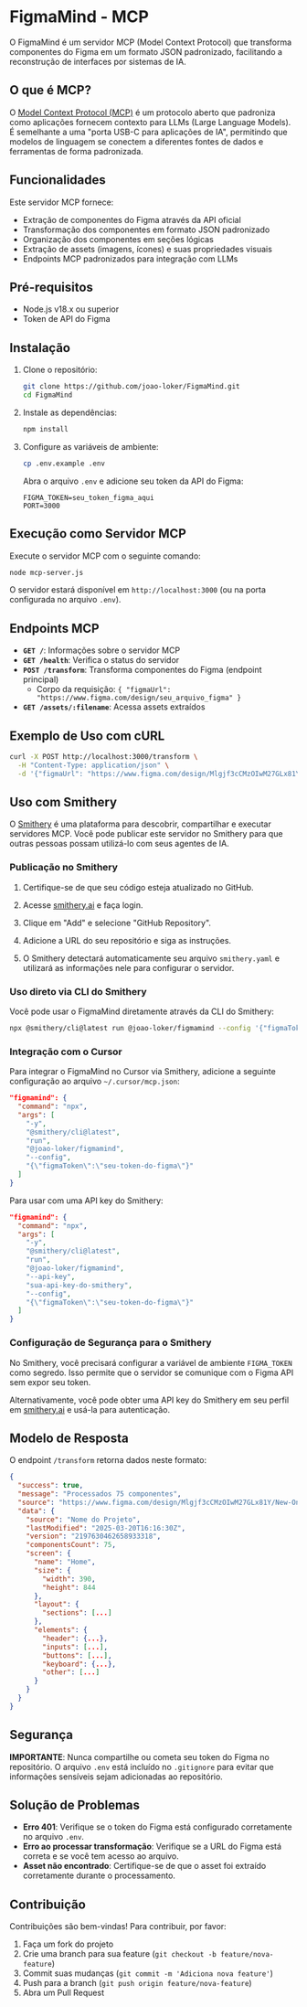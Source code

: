 # FigmaMind - MCP

O FigmaMind é um servidor MCP (Model Context Protocol) que transforma componentes do Figma em um formato JSON padronizado, facilitando a reconstrução de interfaces por sistemas de IA.

## O que é MCP?

O [Model Context Protocol (MCP)](https://modelcontextprotocol.io/) é um protocolo aberto que padroniza como aplicações fornecem contexto para LLMs (Large Language Models). É semelhante a uma "porta USB-C para aplicações de IA", permitindo que modelos de linguagem se conectem a diferentes fontes de dados e ferramentas de forma padronizada.

## Funcionalidades

Este servidor MCP fornece:

- Extração de componentes do Figma através da API oficial
- Transformação dos componentes em formato JSON padronizado
- Organização dos componentes em seções lógicas
- Extração de assets (imagens, ícones) e suas propriedades visuais
- Endpoints MCP padronizados para integração com LLMs

## Pré-requisitos

- Node.js v18.x ou superior
- Token de API do Figma

## Instalação

1. Clone o repositório:
   ```bash
   git clone https://github.com/joao-loker/FigmaMind.git
   cd FigmaMind
   ```

2. Instale as dependências:
   ```bash
   npm install
   ```

3. Configure as variáveis de ambiente:
   ```bash
   cp .env.example .env
   ```
   
   Abra o arquivo `.env` e adicione seu token da API do Figma:
   ```
   FIGMA_TOKEN=seu_token_figma_aqui
   PORT=3000
   ```

## Execução como Servidor MCP

Execute o servidor MCP com o seguinte comando:

```bash
node mcp-server.js
```

O servidor estará disponível em `http://localhost:3000` (ou na porta configurada no arquivo `.env`).

## Endpoints MCP

- **`GET /`**: Informações sobre o servidor MCP
- **`GET /health`**: Verifica o status do servidor
- **`POST /transform`**: Transforma componentes do Figma (endpoint principal)
  - Corpo da requisição: `{ "figmaUrl": "https://www.figma.com/design/seu_arquivo_figma" }`
- **`GET /assets/:filename`**: Acessa assets extraídos

## Exemplo de Uso com cURL

```bash
curl -X POST http://localhost:3000/transform \
  -H "Content-Type: application/json" \
  -d '{"figmaUrl": "https://www.figma.com/design/Mlgjf3cCMzOIwM27GLx81Y/New-Onboarding?node-id=2045-33564"}'
```

## Uso com Smithery

O [Smithery](https://smithery.ai/) é uma plataforma para descobrir, compartilhar e executar servidores MCP. Você pode publicar este servidor no Smithery para que outras pessoas possam utilizá-lo com seus agentes de IA.

### Publicação no Smithery

1. Certifique-se de que seu código esteja atualizado no GitHub.

2. Acesse [smithery.ai](https://smithery.ai/) e faça login.

3. Clique em "Add" e selecione "GitHub Repository".

4. Adicione a URL do seu repositório e siga as instruções.

5. O Smithery detectará automaticamente seu arquivo `smithery.yaml` e utilizará as informações nele para configurar o servidor.

### Uso direto via CLI do Smithery

Você pode usar o FigmaMind diretamente através da CLI do Smithery:

```bash
npx @smithery/cli@latest run @joao-loker/figmamind --config '{"figmaToken":"seu-token-do-figma"}'
```

### Integração com o Cursor

Para integrar o FigmaMind no Cursor via Smithery, adicione a seguinte configuração ao arquivo `~/.cursor/mcp.json`:

```json
"figmamind": {
  "command": "npx",
  "args": [
    "-y",
    "@smithery/cli@latest",
    "run",
    "@joao-loker/figmamind",
    "--config",
    "{\"figmaToken\":\"seu-token-do-figma\"}"
  ]
}
```

Para usar com uma API key do Smithery:

```json
"figmamind": {
  "command": "npx",
  "args": [
    "-y",
    "@smithery/cli@latest",
    "run",
    "@joao-loker/figmamind",
    "--api-key",
    "sua-api-key-do-smithery",
    "--config",
    "{\"figmaToken\":\"seu-token-do-figma\"}"
  ]
}
```

### Configuração de Segurança para o Smithery

No Smithery, você precisará configurar a variável de ambiente `FIGMA_TOKEN` como segredo. Isso permite que o servidor se comunique com o Figma API sem expor seu token.

Alternativamente, você pode obter uma API key do Smithery em seu perfil em [smithery.ai](https://smithery.ai/) e usá-la para autenticação.

## Modelo de Resposta

O endpoint `/transform` retorna dados neste formato:

```json
{
  "success": true,
  "message": "Processados 75 componentes",
  "source": "https://www.figma.com/design/Mlgjf3cCMzOIwM27GLx81Y/New-Onboarding?node-id=2045-33564",
  "data": {
    "source": "Nome do Projeto",
    "lastModified": "2025-03-20T16:16:30Z",
    "version": "2197630462658933318",
    "componentsCount": 75,
    "screen": {
      "name": "Home",
      "size": {
        "width": 390,
        "height": 844
      },
      "layout": {
        "sections": [...]
      },
      "elements": {
        "header": {...},
        "inputs": [...],
        "buttons": [...],
        "keyboard": {...},
        "other": [...]
      }
    }
  }
}
```

## Segurança

**IMPORTANTE**: Nunca compartilhe ou cometa seu token do Figma no repositório. O arquivo `.env` está incluído no `.gitignore` para evitar que informações sensíveis sejam adicionadas ao repositório.

## Solução de Problemas

- **Erro 401**: Verifique se o token do Figma está configurado corretamente no arquivo `.env`.
- **Erro ao processar transformação**: Verifique se a URL do Figma está correta e se você tem acesso ao arquivo.
- **Asset não encontrado**: Certifique-se de que o asset foi extraído corretamente durante o processamento.

## Contribuição

Contribuições são bem-vindas! Para contribuir, por favor:

1. Faça um fork do projeto
2. Crie uma branch para sua feature (`git checkout -b feature/nova-feature`)
3. Commit suas mudanças (`git commit -m 'Adiciona nova feature'`)
4. Push para a branch (`git push origin feature/nova-feature`)
5. Abra um Pull Request 